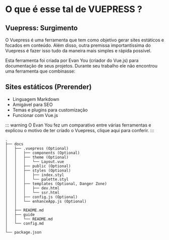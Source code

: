# O que é esse tal de VUEPRESS ?

## Vuepress: Surgimento

O Vuepress é uma ferramenta que tem como objetivo gerar sites estáticos e focados em conteúdo. Além disso, outra premissa importantíssima do Vuepress é fazer isso tudo da maneira mais simples e rápida possível.

Esta ferramenta foi criada por Evan You (criador do Vue.js) para documentação de seus projetos. Durante seu trabalho ele não encontrou uma ferramenta que combinasse:

## Sites estáticos (Prerender)

- Linguagem Markdown
- Amigável para SEO
- Temas e plugins para customização
- Funcionar com Vue.js

::: warning
O Evan You fez um comparativo entre várias ferramentas e explicou o motivo de ter criado o Vuepress, clique aqui para conferir.
:::




```
.
├── docs
│   ├── .vuepress (Optional)
│   │   ├── components (Optional)
│   │   ├── theme (Optional)
│   │   │   └── Layout.vue
│   │   ├── public (Optional)
│   │   ├── styles (Optional)
│   │   │   ├── index.styl
│   │   │   └── palette.styl
│   │   ├── templates (Optional, Danger Zone)
│   │   │   ├── dev.html
│   │   │   └── ssr.html
│   │   ├── config.js (Optional)
│   │   └── enhanceApp.js (Optional)
│   │ 
│   ├── README.md
│   ├── guide
│   │   └── README.md
│   └── config.md
│ 
└── package.json
```